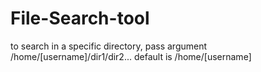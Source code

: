 # File-Search-tool
to search in a specific directory, pass argument /home/[username]/dir1/dir2...
default is /home/[username]
